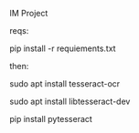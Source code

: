 IM Project

reqs: 

pip install -r requiements.txt

then:

sudo apt install tesseract-ocr

sudo apt install libtesseract-dev

pip install pytesseract

